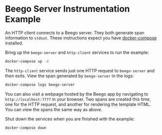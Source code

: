 # Beego Server Instrumentation Example

An HTTP client connects to a Beego server. They both generate span information to `stdout`.
These instructions expect you have [docker-compose](https://docs.docker.com/compose/) installed.

Bring up the `beego-server` and `http-client` services to run the example:
```sh
docker-compose up -d
```

The `http-client` service sends just one HTTP request to `beego-server` and then exits. View the span generated by `beego-server` in the logs:
```sh
docker-compose logs beego-server
```

You can also visit a webpage hosted by the Beego app by navigating to `http://localhost:7777` in your browser. 
Two spans are created this time, one for the HTTP request, and another for rendering the template HTML. You can view the spans the same way as above.

Shut down the services when you are finished with the example:
```sh
docker-compose down
```
